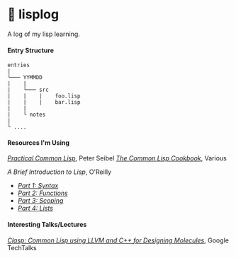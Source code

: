 # :notebook: lisplog

A log of my lisp learning.

#### Entry Structure
```
entries
|
└─── YYMMDD
|    |
|    └─── src
|    |    |    foo.lisp
|    |    |    bar.lisp
|    |
|    └ notes
|  
└ ....
```

#### Resources I'm Using
[*Practical Common Lisp*](http://www.gigamonkeys.com/book/), Peter Seibel
[*The Common Lisp Cookbook*](https://github.com/LispCookbook/cl-cookbook), Various

*A Brief Introduction to Lisp*, O'Reilly
  - [*Part 1: Syntax*](https://www.youtube.com/watch?v=M-BFgErib4k)
  - [*Part 2: Functions*](https://www.youtube.com/watch?v=jvnwXHsL8eo&t=9s)
  - [*Part 3: Scoping*](https://www.youtube.com/watch?v=xfh-oXjS73I)
  - [*Part 4: Lists*](https://www.youtube.com/watch?v=g_RjV5Q3sTY)

#### Interesting Talks/Lectures
[*Clasp: Common Lisp using LLVM and C++ for Designing Molecules*](https://www.youtube.com/watch?v=0rSMt1pAlbE), Google TechTalks
